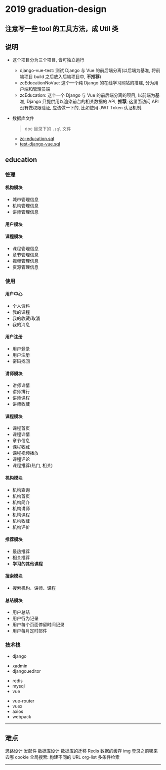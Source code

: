 # 2019 graduation-design

## **注意写一些 tool 的工具方法，成 Util 类**

## 说明

- 这个项目分为三个项目, 皆可独立运行

  - django-vue-test: 测试 Django 与 Vue 的前后端分离(以后端为基准, 将前端项目 build 之后放入后端项目中, **不推荐**)
  - zcEdocationNoVue: 这个一个纯 Django 的在线学习网站的搭建, 分为用户端和管理员端
  - zcEducation: 这个一个 Django 与 Vue 的前后端分离的项目, 以前端为基准, Django 只提供用以渲染前台的相关数据的 API, **推荐**; 这里面访问 API 没有做权限验证, 应该做一下的, 比如使用 JWT Token 认证机制.

- 数据库文件
  > doc 目录下的 `.sql` 文件
  - [zc-education.sql](./doc/zc-education.sql)
  - [test-django-vue.sql](./doc/test-django-vue.sql)

## education

### 管理

#### 机构模块

- 城市管理信息
- 机构管理信息
- 讲师管理信息

#### 用户模块

#### 课程模块

- 课程管理信息
- 章节管理信息
- 视频管理信息
- 资源管理信息

### 使用

#### 用户中心

- 个人资料
- 我的课程
- 我的收藏/取消
- 我的消息

#### 用户注册

- 用户登录
- 用户注册
- 密码找回

#### 讲师模块

- 讲师详情
- 讲师排行
- 讲师课程
- 讲师收藏

#### 课程模块

- 课程首页
- 课程详情
- 章节信息
- 课程收藏
- 课程视频播放
- 课程评论
- 课程推荐(热门, 相关)

#### 机构模块

- 机构查询
- 机构首页
- 机构简介
- 机构讲师
- 机构课程
- 机构收藏
- 机构评价

#### 推荐模块

- 最热推荐
- 相关推荐
- **学习的其他课程**

#### 搜索模块

- 搜索机构、讲师、课程

#### 总结模块

- 用户总结
- 用户行为记录
- 用户每个页面停留时间记录
- 用户每月定时邮件

### 技术栈

- django

* xadmin
* djangoueditor

- redis
- mysql
- vue

* vue-router
* vuex
* axios
* webpack

---

## 难点

思路设计
发邮件
数据库设计
数据库的迁移
Redis 数据的缓存 img
登录之前哪来去哪 cookie
全局搜索: 构建不同的 URL
org-list 多条件检索

---
